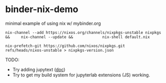 # binder-nix-demo

minimal example of using nix w/ mybinder.org

```
nix-channel --add https://nixos.org/channels/nixpkgs-unstable nixpkgs &&     nix-channel --update &&             nix-shell default.nix
```

```
nix-prefetch-git https://github.com/nixos/nixpkgs.git refs/heads/nixos-unstable > nixpkgs-version.json
```

TODO:

- Try adding jupytext ([doc](https://github.com/tweag/jupyterWith#adding-packages-to-the-jupyter-path))
- Try to get my build system for jupyterlab extensions (JS) working.
